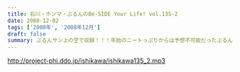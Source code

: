 ```yaml
---
title: 石川・ホンマ・ぶるんのBe-SIDE Your Life! vol.135-2
date: 2008-12-02
tags: ['2008年', '2008年12月']
draft: false
summary: ぶるんサン上の空で収録！！！年始のニートっぷりからは予想不可能だったぶるんサンが仕事に追われる姿が収録現場に！！そんなぶるんサンに迫りくる・・・とある「もの」は３本目で。NAMAE
---
```


http://project-phi.ddo.jp/ishikawa/ishikawa135_2.mp3
